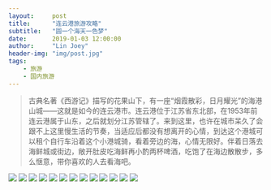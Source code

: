 ```yaml
---
layout:     post
title:      "连云港旅游攻略"
subtitle:   "圆一个海天一色梦"
date:       2019-01-03 12:00:00
author:     "Lin Joey"
header-img: "img/post.jpg"
tags:
    - 旅游
    - 国内旅游
---
```


>古典名著《西游记》描写的花果山下，有一座“烟霞散彩，日月耀光”的海港山城——这就是如今的连云港市。连云港位于江苏省东北部，在1953年前连云港属于山东，之后就划分江苏管辖了。来到这里，也许在城市呆久了会跟不上这里慢生活的节奏，当适应后都没有想离开的心情，到达这个港城可以租个自行车沿着这个小港城骑，看着旁边的海，心情无限好。伴着日落去海鲜城或街边，敞开肚皮吃海鲜再小酌两杯啤酒，吃饱了在海边散散步，多么惬意，带你喜欢的人去看海吧。

![](https://linjoey-image.oss-cn-beijing.aliyuncs.com/我是驴友-连云港旅游攻略_页面_01.jpg)
![](https://linjoey-image.oss-cn-beijing.aliyuncs.com/我是驴友-连云港旅游攻略_页面_02.jpg)
![](https://linjoey-image.oss-cn-beijing.aliyuncs.com/我是驴友-连云港旅游攻略_页面_03.jpg)
![](https://linjoey-image.oss-cn-beijing.aliyuncs.com/我是驴友-连云港旅游攻略_页面_04.jpg)
![](https://linjoey-image.oss-cn-beijing.aliyuncs.com/我是驴友-连云港旅游攻略_页面_05.jpg)
![](https://linjoey-image.oss-cn-beijing.aliyuncs.com/我是驴友-连云港旅游攻略_页面_06.jpg)
![](https://linjoey-image.oss-cn-beijing.aliyuncs.com/我是驴友-连云港旅游攻略_页面_07.jpg)
![](https://linjoey-image.oss-cn-beijing.aliyuncs.com/我是驴友-连云港旅游攻略_页面_08.jpg)
![](https://linjoey-image.oss-cn-beijing.aliyuncs.com/我是驴友-连云港旅游攻略_页面_09.jpg)
![](https://linjoey-image.oss-cn-beijing.aliyuncs.com/我是驴友-连云港旅游攻略_页面_10.jpg)
![](https://linjoey-image.oss-cn-beijing.aliyuncs.com/我是驴友-连云港旅游攻略_页面_11.jpg)
![](https://linjoey-image.oss-cn-beijing.aliyuncs.com/我是驴友-连云港旅游攻略_页面_12.jpg)
![](https://linjoey-image.oss-cn-beijing.aliyuncs.com/我是驴友-连云港旅游攻略_页面_13.jpg)

